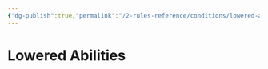 ```yaml
---
{"dg-publish":true,"permalink":"/2-rules-reference/conditions/lowered-abilities/lowered-abilities/"}
---
```


# Lowered Abilities

